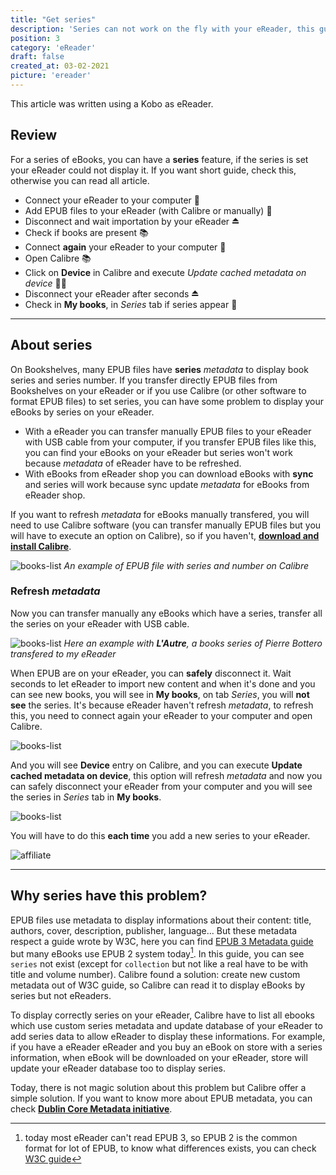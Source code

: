 ```yaml
---
title: "Get series"
description: 'Series can not work on the fly with your eReader, this guide explain to force your eReader to display it.'
position: 3
category: 'eReader'
draft: false
created_at: 03-02-2021
picture: 'ereader'
---
```


<alert tpye="info" title="About">

This article was written using a Kobo as eReader.

</alert>

## Review

For a series of eBooks, you can have a **series** feature, if the series is set your eReader could not display it. If you want short guide, check this, otherwise you can read all article.

- Connect your eReader to your computer 🔌
- Add EPUB files to your eReader (with Calibre or manually) 📁
- Disconnect and wait importation by your eReader ⏏️
- Check if books are present 📚
- Connect **again** your eReader to your computer 🔌
- Open Calibre 📚
- Click on **Device** in Calibre and execute *Update cached metadata on device* 👩‍💻
- Disconnect your eReader after seconds ⏏️
- Check in **My books**, in *Series* tab if series appear 📖

---

## About series

On Bookshelves, many EPUB files have **series** *metadata* to display book series and series number. If you transfer directly EPUB files from Bookshelves on your eReader or if you use Calibre (or other software to format EPUB files) to set series, you can have some problem to display your eBooks by series on your eReader.

- With a eReader you can transfer manually EPUB files to your eReader with USB cable from your computer, if you transfer EPUB files like this, you can find your eBooks on your eReader but series won't work because *metadata* of eReader have to be refreshed.
- With eBooks from eReader shop you can download eBooks with **sync** and series will work because sync update *metadata* for eBooks from eReader shop.

If you want to refresh *metadata* for eBooks manually transfered, you will need to use Calibre software (you can transfer manually EPUB files but you will have to execute an option on Calibre), so if you haven't, [**download and install Calibre**](https://calibre-ebook.com).

![books-list](/images/guides/ereader-series/calibre-serie.webp)
*An example of EPUB file with series and number on Calibre*

### Refresh *metadata*

Now you can transfer manually any eBooks which have a series, transfer all the series on your eReader with USB cable.

![books-list](/images/guides/ereader-series/books-list.webp)
*Here an example with **L'Autre**, a books series of Pierre Bottero transfered to my eReader*

When EPUB are on your eReader, you can **safely** disconnect it. Wait seconds to let eReader to import new content and when it's done and you can see new books, you will see in **My books**, on tab *Series*, you will **not see** the series. It's because eReader haven't refresh *metadata*, to refresh this, you need to connect again your eReader to your computer and open Calibre.

![books-list](/images/guides/ereader-series/calibre.webp)

And you will see **Device** entry on Calibre, and you can execute **Update cached metadata on device**, this option will refresh *metadata* and now you can safely disconnect your eReader from your computer and you will see the series in *Series* tab in **My books**.

![books-list](/images/guides/ereader-series/calibre-options.webp)

You will have to do this **each time** you add a new series to your eReader.

![affiliate](/images/guides/ereader-series/ereader-series.webp)

---

## Why series have this problem?

EPUB files use metadata to display informations about their content: title, authors, cover, description, publisher, language... But these metadata respect a guide wrote by W3C, here you can find [EPUB 3 Metadata guide](https://www.w3.org/publishing/epub3/epub-packages.html) but many eBooks use EPUB 2 system today[^1]. In this guide, you can see `series` not exist (except for `collection` but not like a real have to be with title and volume number). Calibre found a solution: create new custom metadata out of W3C guide, so Calibre can read it to display eBooks by series but not eReaders.

To display correctly series on your eReader, Calibre have to list all ebooks which use custom series metadata and update database of your eReader to add series data to allow eReader to display these informations. For example, if you have a eReader eReader and you buy an eBook on store with a series information, when eBook will be downloaded on your eReader, store will update your eReader database too to display series.

Today, there is not magic solution about this problem but Calibre offer a simple solution. If you want to know more about EPUB metadata, you can check [**Dublin Core Metadata initiative**](https://www.dublincore.org/specifications/dublin-core/dcmi-terms).

[^1]: today most eReader can't read EPUB 3, so EPUB 2 is the common format for lot of EPUB, to know what differences exists, you can check [W3C guide](https://www.w3.org/AudioVideo/ebook)
